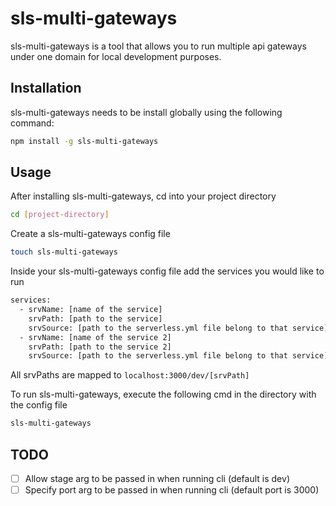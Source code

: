 # sls-multi-gateways
sls-multi-gateways is a tool that allows you to run multiple api gateways under one domain for local development purposes.

## Installation
sls-multi-gateways needs to be install globally using the following command:
```bash
npm install -g sls-multi-gateways
```

## Usage
After installing sls-multi-gateways, cd into your project directory
```bash
cd [project-directory]
```

Create a sls-multi-gateways config file
```bash
touch sls-multi-gateways
```

Inside your sls-multi-gateways config file add the services you would like to run
```bash
services:
  - srvName: [name of the service]
    srvPath: [path to the service]
    srvSource: [path to the serverless.yml file belong to that service]
  - srvName: [name of the service 2]
    srvPath: [path to the service 2]
    srvSource: [path to the serverless.yml file belong to that service]
```

All srvPaths are mapped to ```localhost:3000/dev/[srvPath]```

To run sls-multi-gateways, execute the following cmd in the directory with the config file

```bash
sls-multi-gateways
```

## TODO
- [ ] Allow stage arg to be passed in when running cli (default is dev)
- [ ] Specify port arg to be passed in when running cli (default port is 3000)